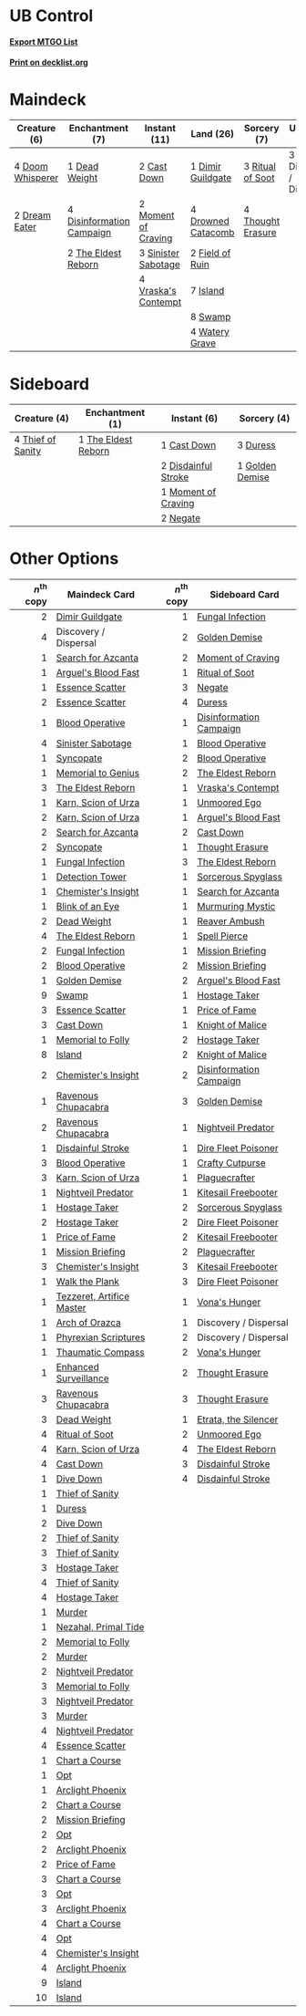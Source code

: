 # UB Control

#### [Export MTGO List](../collection/UB%20Control/UB%20Control.txt)
#### [Print on decklist.org](http://decklist.org/?deckmain=2%09Cast%20Down%0A1%09Dead%20Weight%0A1%09Dimir%20Guildgate%0A3%09Discovery%20/%20Dispersal%0A4%09Disinformation%20Campaign%0A4%09Doom%20Whisperer%0A2%09Dream%20Eater%0A4%09Drowned%20Catacomb%0A2%09Field%20of%20Ruin%0A7%09Island%0A2%09Moment%20of%20Craving%0A3%09Ritual%20of%20Soot%0A3%09Sinister%20Sabotage%0A8%09Swamp%0A2%09The%20Eldest%20Reborn%0A4%09Thought%20Erasure%0A4%09Vraska's%20Contempt%0A4%09Watery%20Grave&deckside=1%09Cast%20Down%0A2%09Disdainful%20Stroke%0A3%09Duress%0A1%09Golden%20Demise%0A1%09Moment%20of%20Craving%0A2%09Negate%0A1%09The%20Eldest%20Reborn%0A4%09Thief%20of%20Sanity)
# Maindeck

|                                       Creature (6)                                        |                                          Enchantment (7)                                           |                                         Instant (11)                                         |                                          Land (26)                                          |                                        Sorcery (7)                                         |      Unknown (3)      |
|-------------------------------------------------------------------------------------------|----------------------------------------------------------------------------------------------------|----------------------------------------------------------------------------------------------|---------------------------------------------------------------------------------------------|--------------------------------------------------------------------------------------------|-----------------------|
|4 [Doom Whisperer](http://gatherer.wizards.com/Pages/Card/Details.aspx?multiverseid=452819)|1 [Dead Weight](http://gatherer.wizards.com/Pages/Card/Details.aspx?multiverseid=409853)            |2 [Cast Down](http://gatherer.wizards.com/Pages/Card/Details.aspx?multiverseid=442969)        |1 [Dimir Guildgate](http://gatherer.wizards.com/Pages/Card/Details.aspx?multiverseid=426059) |3 [Ritual of Soot](http://gatherer.wizards.com/Pages/Card/Details.aspx?multiverseid=452834) |3 Discovery / Dispersal|
|2 [Dream Eater](http://gatherer.wizards.com/Pages/Card/Details.aspx?multiverseid=452788)   |4 [Disinformation Campaign](http://gatherer.wizards.com/Pages/Card/Details.aspx?multiverseid=452917)|2 [Moment of Craving](http://gatherer.wizards.com/Pages/Card/Details.aspx?multiverseid=439736)|4 [Drowned Catacomb](http://gatherer.wizards.com/Pages/Card/Details.aspx?multiverseid=430633)|4 [Thought Erasure](http://gatherer.wizards.com/Pages/Card/Details.aspx?multiverseid=452956)|                       |
|                                                                                           |2 [The Eldest Reborn](http://gatherer.wizards.com/Pages/Card/Details.aspx?multiverseid=442978)      |3 [Sinister Sabotage](http://gatherer.wizards.com/Pages/Card/Details.aspx?multiverseid=452804)|2 [Field of Ruin](http://gatherer.wizards.com/Pages/Card/Details.aspx?multiverseid=435415)   |                                                                                            |                       |
|                                                                                           |                                                                                                    |4 [Vraska's Contempt](http://gatherer.wizards.com/Pages/Card/Details.aspx?multiverseid=435283)|7 [Island](http://gatherer.wizards.com/Pages/Card/Details.aspx?multiverseid=439602)          |                                                                                            |                       |
|                                                                                           |                                                                                                    |                                                                                              |8 [Swamp](http://gatherer.wizards.com/Pages/Card/Details.aspx?multiverseid=439603)           |                                                                                            |                       |
|                                                                                           |                                                                                                    |                                                                                              |4 [Watery Grave](http://gatherer.wizards.com/Pages/Card/Details.aspx?multiverseid=405114)    |                                                                                            |                       |


# Sideboard

|                                        Creature (4)                                        |                                       Enchantment (1)                                        |                                         Instant (6)                                          |                                       Sorcery (4)                                        |
|--------------------------------------------------------------------------------------------|----------------------------------------------------------------------------------------------|----------------------------------------------------------------------------------------------|------------------------------------------------------------------------------------------|
|4 [Thief of Sanity](http://gatherer.wizards.com/Pages/Card/Details.aspx?multiverseid=452955)|1 [The Eldest Reborn](http://gatherer.wizards.com/Pages/Card/Details.aspx?multiverseid=442978)|1 [Cast Down](http://gatherer.wizards.com/Pages/Card/Details.aspx?multiverseid=442969)        |3 [Duress](http://gatherer.wizards.com/Pages/Card/Details.aspx?multiverseid=270465)       |
|                                                                                            |                                                                                              |2 [Disdainful Stroke](http://gatherer.wizards.com/Pages/Card/Details.aspx?multiverseid=446776)|1 [Golden Demise](http://gatherer.wizards.com/Pages/Card/Details.aspx?multiverseid=439730)|
|                                                                                            |                                                                                              |1 [Moment of Craving](http://gatherer.wizards.com/Pages/Card/Details.aspx?multiverseid=439736)|                                                                                          |
|                                                                                            |                                                                                              |2 [Negate](http://gatherer.wizards.com/Pages/Card/Details.aspx?multiverseid=447135)           |                                                                                          |


# Other Options

|*n*<sup>th</sup> copy|                                           Maindeck Card                                            |*n*<sup>th</sup> copy|                                          Sideboard Card                                          |
|--------------------:|----------------------------------------------------------------------------------------------------|--------------------:|--------------------------------------------------------------------------------------------------|
|                    2|[Dimir Guildgate](http://gatherer.wizards.com/Pages/Card/Details.aspx?multiverseid=426059)          |                    1|[Fungal Infection](http://gatherer.wizards.com/Pages/Card/Details.aspx?multiverseid=442982)       |
|                    4|Discovery / Dispersal                                                                               |                    2|[Golden Demise](http://gatherer.wizards.com/Pages/Card/Details.aspx?multiverseid=439730)          |
|                    1|[Search for Azcanta](http://gatherer.wizards.com/Pages/Card/Details.aspx?multiverseid=435226)       |                    2|[Moment of Craving](http://gatherer.wizards.com/Pages/Card/Details.aspx?multiverseid=439736)      |
|                    1|[Arguel's Blood Fast](http://gatherer.wizards.com/Pages/Card/Details.aspx?multiverseid=439316)      |                    1|[Ritual of Soot](http://gatherer.wizards.com/Pages/Card/Details.aspx?multiverseid=452834)         |
|                    1|[Essence Scatter](http://gatherer.wizards.com/Pages/Card/Details.aspx?multiverseid=438446)          |                    3|[Negate](http://gatherer.wizards.com/Pages/Card/Details.aspx?multiverseid=447135)                 |
|                    2|[Essence Scatter](http://gatherer.wizards.com/Pages/Card/Details.aspx?multiverseid=438446)          |                    4|[Duress](http://gatherer.wizards.com/Pages/Card/Details.aspx?multiverseid=270465)                 |
|                    1|[Blood Operative](http://gatherer.wizards.com/Pages/Card/Details.aspx?multiverseid=452813)          |                    1|[Disinformation Campaign](http://gatherer.wizards.com/Pages/Card/Details.aspx?multiverseid=452917)|
|                    4|[Sinister Sabotage](http://gatherer.wizards.com/Pages/Card/Details.aspx?multiverseid=452804)        |                    1|[Blood Operative](http://gatherer.wizards.com/Pages/Card/Details.aspx?multiverseid=452813)        |
|                    1|[Syncopate](http://gatherer.wizards.com/Pages/Card/Details.aspx?multiverseid=270369)                |                    2|[Blood Operative](http://gatherer.wizards.com/Pages/Card/Details.aspx?multiverseid=452813)        |
|                    1|[Memorial to Genius](http://gatherer.wizards.com/Pages/Card/Details.aspx?multiverseid=443131)       |                    2|[The Eldest Reborn](http://gatherer.wizards.com/Pages/Card/Details.aspx?multiverseid=442978)      |
|                    3|[The Eldest Reborn](http://gatherer.wizards.com/Pages/Card/Details.aspx?multiverseid=442978)        |                    1|[Vraska's Contempt](http://gatherer.wizards.com/Pages/Card/Details.aspx?multiverseid=435283)      |
|                    1|[Karn, Scion of Urza](http://gatherer.wizards.com/Pages/Card/Details.aspx?multiverseid=442889)      |                    1|[Unmoored Ego](http://gatherer.wizards.com/Pages/Card/Details.aspx?multiverseid=452962)           |
|                    2|[Karn, Scion of Urza](http://gatherer.wizards.com/Pages/Card/Details.aspx?multiverseid=442889)      |                    1|[Arguel's Blood Fast](http://gatherer.wizards.com/Pages/Card/Details.aspx?multiverseid=439316)    |
|                    2|[Search for Azcanta](http://gatherer.wizards.com/Pages/Card/Details.aspx?multiverseid=435226)       |                    2|[Cast Down](http://gatherer.wizards.com/Pages/Card/Details.aspx?multiverseid=442969)              |
|                    2|[Syncopate](http://gatherer.wizards.com/Pages/Card/Details.aspx?multiverseid=270369)                |                    1|[Thought Erasure](http://gatherer.wizards.com/Pages/Card/Details.aspx?multiverseid=452956)        |
|                    1|[Fungal Infection](http://gatherer.wizards.com/Pages/Card/Details.aspx?multiverseid=442982)         |                    3|[The Eldest Reborn](http://gatherer.wizards.com/Pages/Card/Details.aspx?multiverseid=442978)      |
|                    1|[Detection Tower](http://gatherer.wizards.com/Pages/Card/Details.aspx?multiverseid=447386)          |                    1|[Sorcerous Spyglass](http://gatherer.wizards.com/Pages/Card/Details.aspx?multiverseid=435407)     |
|                    1|[Chemister's Insight](http://gatherer.wizards.com/Pages/Card/Details.aspx?multiverseid=452782)      |                    1|[Search for Azcanta](http://gatherer.wizards.com/Pages/Card/Details.aspx?multiverseid=435226)     |
|                    1|[Blink of an Eye](http://gatherer.wizards.com/Pages/Card/Details.aspx?multiverseid=442934)          |                    1|[Murmuring Mystic](http://gatherer.wizards.com/Pages/Card/Details.aspx?multiverseid=452795)       |
|                    2|[Dead Weight](http://gatherer.wizards.com/Pages/Card/Details.aspx?multiverseid=409853)              |                    1|[Reaver Ambush](http://gatherer.wizards.com/Pages/Card/Details.aspx?multiverseid=439740)          |
|                    4|[The Eldest Reborn](http://gatherer.wizards.com/Pages/Card/Details.aspx?multiverseid=442978)        |                    1|[Spell Pierce](http://gatherer.wizards.com/Pages/Card/Details.aspx?multiverseid=425876)           |
|                    2|[Fungal Infection](http://gatherer.wizards.com/Pages/Card/Details.aspx?multiverseid=442982)         |                    1|[Mission Briefing](http://gatherer.wizards.com/Pages/Card/Details.aspx?multiverseid=452794)       |
|                    2|[Blood Operative](http://gatherer.wizards.com/Pages/Card/Details.aspx?multiverseid=452813)          |                    2|[Mission Briefing](http://gatherer.wizards.com/Pages/Card/Details.aspx?multiverseid=452794)       |
|                    1|[Golden Demise](http://gatherer.wizards.com/Pages/Card/Details.aspx?multiverseid=439730)            |                    2|[Arguel's Blood Fast](http://gatherer.wizards.com/Pages/Card/Details.aspx?multiverseid=439316)    |
|                    9|[Swamp](http://gatherer.wizards.com/Pages/Card/Details.aspx?multiverseid=439603)                    |                    1|[Hostage Taker](http://gatherer.wizards.com/Pages/Card/Details.aspx?multiverseid=435379)          |
|                    3|[Essence Scatter](http://gatherer.wizards.com/Pages/Card/Details.aspx?multiverseid=438446)          |                    1|[Price of Fame](http://gatherer.wizards.com/Pages/Card/Details.aspx?multiverseid=452833)          |
|                    3|[Cast Down](http://gatherer.wizards.com/Pages/Card/Details.aspx?multiverseid=442969)                |                    1|[Knight of Malice](http://gatherer.wizards.com/Pages/Card/Details.aspx?multiverseid=442985)       |
|                    1|[Memorial to Folly](http://gatherer.wizards.com/Pages/Card/Details.aspx?multiverseid=443130)        |                    2|[Hostage Taker](http://gatherer.wizards.com/Pages/Card/Details.aspx?multiverseid=435379)          |
|                    8|[Island](http://gatherer.wizards.com/Pages/Card/Details.aspx?multiverseid=439602)                   |                    2|[Knight of Malice](http://gatherer.wizards.com/Pages/Card/Details.aspx?multiverseid=442985)       |
|                    2|[Chemister's Insight](http://gatherer.wizards.com/Pages/Card/Details.aspx?multiverseid=452782)      |                    2|[Disinformation Campaign](http://gatherer.wizards.com/Pages/Card/Details.aspx?multiverseid=452917)|
|                    1|[Ravenous Chupacabra](http://gatherer.wizards.com/Pages/Card/Details.aspx?multiverseid=442093)      |                    3|[Golden Demise](http://gatherer.wizards.com/Pages/Card/Details.aspx?multiverseid=439730)          |
|                    2|[Ravenous Chupacabra](http://gatherer.wizards.com/Pages/Card/Details.aspx?multiverseid=442093)      |                    1|[Nightveil Predator](http://gatherer.wizards.com/Pages/Card/Details.aspx?multiverseid=452941)     |
|                    1|[Disdainful Stroke](http://gatherer.wizards.com/Pages/Card/Details.aspx?multiverseid=446776)        |                    1|[Dire Fleet Poisoner](http://gatherer.wizards.com/Pages/Card/Details.aspx?multiverseid=439725)    |
|                    3|[Blood Operative](http://gatherer.wizards.com/Pages/Card/Details.aspx?multiverseid=452813)          |                    1|[Crafty Cutpurse](http://gatherer.wizards.com/Pages/Card/Details.aspx?multiverseid=439690)        |
|                    3|[Karn, Scion of Urza](http://gatherer.wizards.com/Pages/Card/Details.aspx?multiverseid=442889)      |                    1|[Plaguecrafter](http://gatherer.wizards.com/Pages/Card/Details.aspx?multiverseid=452832)          |
|                    1|[Nightveil Predator](http://gatherer.wizards.com/Pages/Card/Details.aspx?multiverseid=452941)       |                    1|[Kitesail Freebooter](http://gatherer.wizards.com/Pages/Card/Details.aspx?multiverseid=435264)    |
|                    1|[Hostage Taker](http://gatherer.wizards.com/Pages/Card/Details.aspx?multiverseid=435379)            |                    2|[Sorcerous Spyglass](http://gatherer.wizards.com/Pages/Card/Details.aspx?multiverseid=435407)     |
|                    2|[Hostage Taker](http://gatherer.wizards.com/Pages/Card/Details.aspx?multiverseid=435379)            |                    2|[Dire Fleet Poisoner](http://gatherer.wizards.com/Pages/Card/Details.aspx?multiverseid=439725)    |
|                    1|[Price of Fame](http://gatherer.wizards.com/Pages/Card/Details.aspx?multiverseid=452833)            |                    2|[Kitesail Freebooter](http://gatherer.wizards.com/Pages/Card/Details.aspx?multiverseid=435264)    |
|                    1|[Mission Briefing](http://gatherer.wizards.com/Pages/Card/Details.aspx?multiverseid=452794)         |                    2|[Plaguecrafter](http://gatherer.wizards.com/Pages/Card/Details.aspx?multiverseid=452832)          |
|                    3|[Chemister's Insight](http://gatherer.wizards.com/Pages/Card/Details.aspx?multiverseid=452782)      |                    3|[Kitesail Freebooter](http://gatherer.wizards.com/Pages/Card/Details.aspx?multiverseid=435264)    |
|                    1|[Walk the Plank](http://gatherer.wizards.com/Pages/Card/Details.aspx?multiverseid=435284)           |                    3|[Dire Fleet Poisoner](http://gatherer.wizards.com/Pages/Card/Details.aspx?multiverseid=439725)    |
|                    1|[Tezzeret, Artifice Master](http://gatherer.wizards.com/Pages/Card/Details.aspx?multiverseid=447215)|                    1|[Vona's Hunger](http://gatherer.wizards.com/Pages/Card/Details.aspx?multiverseid=439747)          |
|                    1|[Arch of Orazca](http://gatherer.wizards.com/Pages/Card/Details.aspx?multiverseid=439849)           |                    1|Discovery / Dispersal                                                                             |
|                    1|[Phyrexian Scriptures](http://gatherer.wizards.com/Pages/Card/Details.aspx?multiverseid=442988)     |                    2|Discovery / Dispersal                                                                             |
|                    1|[Thaumatic Compass](http://gatherer.wizards.com/Pages/Card/Details.aspx?multiverseid=435408)        |                    2|[Vona's Hunger](http://gatherer.wizards.com/Pages/Card/Details.aspx?multiverseid=439747)          |
|                    1|[Enhanced Surveillance](http://gatherer.wizards.com/Pages/Card/Details.aspx?multiverseid=452790)    |                    2|[Thought Erasure](http://gatherer.wizards.com/Pages/Card/Details.aspx?multiverseid=452956)        |
|                    3|[Ravenous Chupacabra](http://gatherer.wizards.com/Pages/Card/Details.aspx?multiverseid=442093)      |                    3|[Thought Erasure](http://gatherer.wizards.com/Pages/Card/Details.aspx?multiverseid=452956)        |
|                    3|[Dead Weight](http://gatherer.wizards.com/Pages/Card/Details.aspx?multiverseid=409853)              |                    1|[Etrata, the Silencer](http://gatherer.wizards.com/Pages/Card/Details.aspx?multiverseid=452920)   |
|                    4|[Ritual of Soot](http://gatherer.wizards.com/Pages/Card/Details.aspx?multiverseid=452834)           |                    2|[Unmoored Ego](http://gatherer.wizards.com/Pages/Card/Details.aspx?multiverseid=452962)           |
|                    4|[Karn, Scion of Urza](http://gatherer.wizards.com/Pages/Card/Details.aspx?multiverseid=442889)      |                    4|[The Eldest Reborn](http://gatherer.wizards.com/Pages/Card/Details.aspx?multiverseid=442978)      |
|                    4|[Cast Down](http://gatherer.wizards.com/Pages/Card/Details.aspx?multiverseid=442969)                |                    3|[Disdainful Stroke](http://gatherer.wizards.com/Pages/Card/Details.aspx?multiverseid=446776)      |
|                    1|[Dive Down](http://gatherer.wizards.com/Pages/Card/Details.aspx?multiverseid=435205)                |                    4|[Disdainful Stroke](http://gatherer.wizards.com/Pages/Card/Details.aspx?multiverseid=446776)      |
|                    1|[Thief of Sanity](http://gatherer.wizards.com/Pages/Card/Details.aspx?multiverseid=452955)          |                     |                                                                                                  |
|                    1|[Duress](http://gatherer.wizards.com/Pages/Card/Details.aspx?multiverseid=270465)                   |                     |                                                                                                  |
|                    2|[Dive Down](http://gatherer.wizards.com/Pages/Card/Details.aspx?multiverseid=435205)                |                     |                                                                                                  |
|                    2|[Thief of Sanity](http://gatherer.wizards.com/Pages/Card/Details.aspx?multiverseid=452955)          |                     |                                                                                                  |
|                    3|[Thief of Sanity](http://gatherer.wizards.com/Pages/Card/Details.aspx?multiverseid=452955)          |                     |                                                                                                  |
|                    3|[Hostage Taker](http://gatherer.wizards.com/Pages/Card/Details.aspx?multiverseid=435379)            |                     |                                                                                                  |
|                    4|[Thief of Sanity](http://gatherer.wizards.com/Pages/Card/Details.aspx?multiverseid=452955)          |                     |                                                                                                  |
|                    4|[Hostage Taker](http://gatherer.wizards.com/Pages/Card/Details.aspx?multiverseid=435379)            |                     |                                                                                                  |
|                    1|[Murder](http://gatherer.wizards.com/Pages/Card/Details.aspx?multiverseid=442087)                   |                     |                                                                                                  |
|                    1|[Nezahal, Primal Tide](http://gatherer.wizards.com/Pages/Card/Details.aspx?multiverseid=439702)     |                     |                                                                                                  |
|                    2|[Memorial to Folly](http://gatherer.wizards.com/Pages/Card/Details.aspx?multiverseid=443130)        |                     |                                                                                                  |
|                    2|[Murder](http://gatherer.wizards.com/Pages/Card/Details.aspx?multiverseid=442087)                   |                     |                                                                                                  |
|                    2|[Nightveil Predator](http://gatherer.wizards.com/Pages/Card/Details.aspx?multiverseid=452941)       |                     |                                                                                                  |
|                    3|[Memorial to Folly](http://gatherer.wizards.com/Pages/Card/Details.aspx?multiverseid=443130)        |                     |                                                                                                  |
|                    3|[Nightveil Predator](http://gatherer.wizards.com/Pages/Card/Details.aspx?multiverseid=452941)       |                     |                                                                                                  |
|                    3|[Murder](http://gatherer.wizards.com/Pages/Card/Details.aspx?multiverseid=442087)                   |                     |                                                                                                  |
|                    4|[Nightveil Predator](http://gatherer.wizards.com/Pages/Card/Details.aspx?multiverseid=452941)       |                     |                                                                                                  |
|                    4|[Essence Scatter](http://gatherer.wizards.com/Pages/Card/Details.aspx?multiverseid=438446)          |                     |                                                                                                  |
|                    1|[Chart a Course](http://gatherer.wizards.com/Pages/Card/Details.aspx?multiverseid=435200)           |                     |                                                                                                  |
|                    1|[Opt](http://gatherer.wizards.com/Pages/Card/Details.aspx?multiverseid=435217)                      |                     |                                                                                                  |
|                    1|[Arclight Phoenix](http://gatherer.wizards.com/Pages/Card/Details.aspx?multiverseid=452841)         |                     |                                                                                                  |
|                    2|[Chart a Course](http://gatherer.wizards.com/Pages/Card/Details.aspx?multiverseid=435200)           |                     |                                                                                                  |
|                    2|[Mission Briefing](http://gatherer.wizards.com/Pages/Card/Details.aspx?multiverseid=452794)         |                     |                                                                                                  |
|                    2|[Opt](http://gatherer.wizards.com/Pages/Card/Details.aspx?multiverseid=435217)                      |                     |                                                                                                  |
|                    2|[Arclight Phoenix](http://gatherer.wizards.com/Pages/Card/Details.aspx?multiverseid=452841)         |                     |                                                                                                  |
|                    2|[Price of Fame](http://gatherer.wizards.com/Pages/Card/Details.aspx?multiverseid=452833)            |                     |                                                                                                  |
|                    3|[Chart a Course](http://gatherer.wizards.com/Pages/Card/Details.aspx?multiverseid=435200)           |                     |                                                                                                  |
|                    3|[Opt](http://gatherer.wizards.com/Pages/Card/Details.aspx?multiverseid=435217)                      |                     |                                                                                                  |
|                    3|[Arclight Phoenix](http://gatherer.wizards.com/Pages/Card/Details.aspx?multiverseid=452841)         |                     |                                                                                                  |
|                    4|[Chart a Course](http://gatherer.wizards.com/Pages/Card/Details.aspx?multiverseid=435200)           |                     |                                                                                                  |
|                    4|[Opt](http://gatherer.wizards.com/Pages/Card/Details.aspx?multiverseid=435217)                      |                     |                                                                                                  |
|                    4|[Chemister's Insight](http://gatherer.wizards.com/Pages/Card/Details.aspx?multiverseid=452782)      |                     |                                                                                                  |
|                    4|[Arclight Phoenix](http://gatherer.wizards.com/Pages/Card/Details.aspx?multiverseid=452841)         |                     |                                                                                                  |
|                    9|[Island](http://gatherer.wizards.com/Pages/Card/Details.aspx?multiverseid=439602)                   |                     |                                                                                                  |
|                   10|[Island](http://gatherer.wizards.com/Pages/Card/Details.aspx?multiverseid=439602)                   |                     |                                                                                                  |


